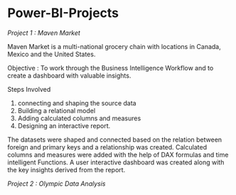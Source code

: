 # Power-BI-Projects
*Project 1 : Maven Market*

Maven Market is a multi-national grocery chain with locations in Canada, Mexico and the United States.


Objective : To work through the Business Intelligence Workflow and to create a dashboard with valuable insights.

Steps Involved

1. connecting and shaping the source data
2. Building a relational model
3. Adding calculated columns and measures
4. Designing an interactive report.

 The datasets were shaped and connected based on the relation between foreign and primary keys and a relationship was created.
Calculated columns and measures were added with the help of DAX formulas and time intelligent Functions.
A user interactive dashboard was created along with the key insights derived from the report.


*Project 2 : Olympic Data Analysis*


